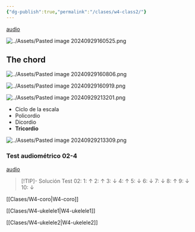 ```yaml
---
{"dg-publish":true,"permalink":"/clases/w4-class2/"}
---
```



<div class="slide">

[audio](https://aulamhe.com/mod/resource/view.php?id=33895)

![../Assets/Pasted image 20240929160525.png](/img/user/Assets/Pasted%20image%2020240929160525.png)

</div>
<div class="slide">

## The chord

![../Assets/Pasted image 20240929160806.png](/img/user/Assets/Pasted%20image%2020240929160806.png)

</div>
<div class="slide">

![../Assets/Pasted image 20240929160919.png](/img/user/Assets/Pasted%20image%2020240929160919.png)

</div>
<div class="slide">

![../Assets/Pasted image 20240929213201.png](/img/user/Assets/Pasted%20image%2020240929213201.png)

</div>
<div class="slide">

- Ciclo de la escala
- Policordio
- Dicordio
- **Tricordio**

</div>
<div class="slide">

![../Assets/Pasted image 20240929213309.png](/img/user/Assets/Pasted%20image%2020240929213309.png)

</div>
<div class="slide">

### Test audiométrico 02-4

[audio](https://drive.google.com/file/d/1KQrbNxpI0SJ6B_Iias-xvp4DX2OPy-N-/view)

> [!TIP]- Solución
>Test 02: 1: ↑   2: ↑    3: ↓    4: ↑    5: ↓    6: ↓    7: ↓    8: ↑    9: ↓    10: ↓

</div>
<div class="slide">

[[Clases/W4-coro\|W4-coro]]

[[Clases/W4-ukelele1\|W4-ukelele1]]

[[Clases/W4-ukelele2\|W4-ukelele2]]

</div>